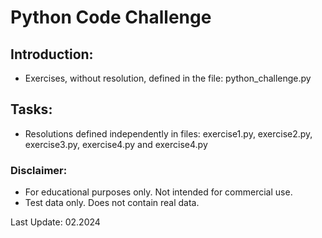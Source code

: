 # Python Code Challenge

## Introduction:
- Exercises, without resolution, defined in the file: python_challenge.py

## Tasks:
- Resolutions defined independently in files: exercise1.py, exercise2.py, exercise3.py, exercise4.py and exercise4.py

### Disclaimer:
- For educational purposes only. Not intended for commercial use.
- Test data only. Does not contain real data.

Last Update: 02.2024
